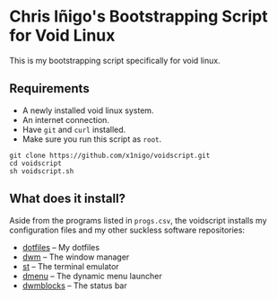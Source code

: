# Chris Iñigo's Bootstrapping Script for Void Linux

This is my bootstrapping script specifically for void linux.

## Requirements

- A newly installed void linux system.
- An internet connection.
- Have `git` and `curl` installed.
- Make sure you run this script as `root`.

```
git clone https://github.com/x1nigo/voidscript.git
cd voidscript
sh voidscript.sh
```
## What does it install?
Aside from the programs listed in `progs.csv`, the voidscript installs my configuration files and my other suckless software repositories:
- [dotfiles](https://github.com/x1nigo/dotfiles) &ndash; My dotfiles
- [dwm](https://github.com/x1nigo/dwm) &ndash; The window manager
- [st](https://github.com/x1nigo/st) &ndash; The terminal emulator
- [dmenu](https://github.com/x1nigo/dmenu) &ndash; The dynamic menu launcher
- [dwmblocks](https://github.com/x1nigo/dwmblocks) &ndash; The status bar
